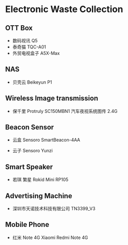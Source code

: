 # Electronic Waste Collection

## OTT Box

- 数码视讯 Q5
- 泰奇猫 TQC-A01
- 外贸电视盒子 A5X-Max

## NAS

- 贝壳云 Beikeyun P1

## Wireless Image transmission

- 保千里 Protruly SC150MBN1 汽车夜视系统图传 2.4G

## Beacon Sensor

- 云盒 Sensoro SmartBeacon-4AA

- 云子 Sensoro Yunzi

## Smart Speaker

- 若琪 繁星 Rokid Mini RP105

## Advertising Machine

- 深圳市天诺技术科技有限公司 TN3399_V3

## Mobile Phone

- 红米 Note 4G Xiaomi Redmi Note 4G


